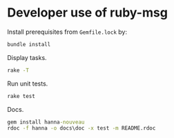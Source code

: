 # Developer use of ruby-msg

Install prerequisites from `Gemfile.lock` by:

```sh
bundle install
```

Display tasks.

```sh
rake -T
```

Run unit tests.

```sh
rake test
```

Docs.

```bat
gem install hanna-nouveau
rdoc -f hanna -o docs\doc -x test -m README.rdoc
```
